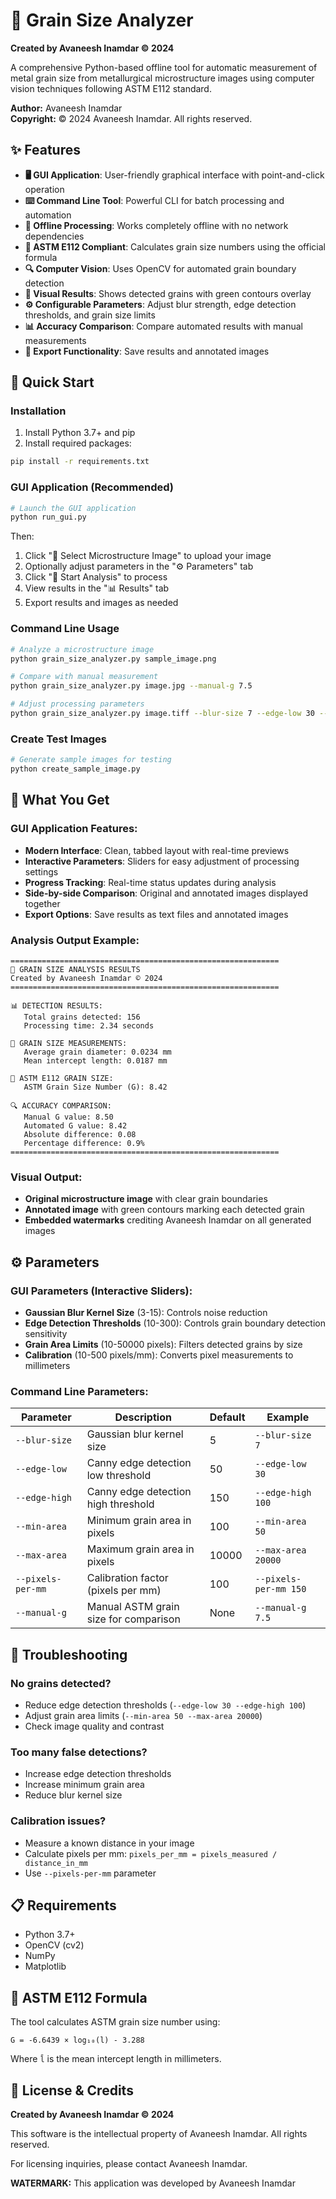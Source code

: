 # 🔬 Grain Size Analyzer

**Created by Avaneesh Inamdar © 2024**

A comprehensive Python-based offline tool for automatic measurement of metal grain size from metallurgical microstructure images using computer vision techniques following ASTM E112 standard.

**Author:** Avaneesh Inamdar  
**Copyright:** © 2024 Avaneesh Inamdar. All rights reserved.

## ✨ Features

- **🖥️ GUI Application**: User-friendly graphical interface with point-and-click operation
- **⌨️ Command Line Tool**: Powerful CLI for batch processing and automation
- **📴 Offline Processing**: Works completely offline with no network dependencies
- **📏 ASTM E112 Compliant**: Calculates grain size numbers using the official formula
- **🔍 Computer Vision**: Uses OpenCV for automated grain boundary detection
- **🎨 Visual Results**: Shows detected grains with green contours overlay
- **⚙️ Configurable Parameters**: Adjust blur strength, edge detection thresholds, and grain size limits
- **📊 Accuracy Comparison**: Compare automated results with manual measurements
- **💾 Export Functionality**: Save results and annotated images

## 🚀 Quick Start

### Installation

1. Install Python 3.7+ and pip
2. Install required packages:
```bash
pip install -r requirements.txt
```

### GUI Application (Recommended)

```bash
# Launch the GUI application
python run_gui.py
```

Then:
1. Click "📂 Select Microstructure Image" to upload your image
2. Optionally adjust parameters in the "⚙️ Parameters" tab
3. Click "🚀 Start Analysis" to process
4. View results in the "📊 Results" tab
5. Export results and images as needed

### Command Line Usage

```bash
# Analyze a microstructure image
python grain_size_analyzer.py sample_image.png

# Compare with manual measurement
python grain_size_analyzer.py image.jpg --manual-g 7.5

# Adjust processing parameters
python grain_size_analyzer.py image.tiff --blur-size 7 --edge-low 30 --edge-high 100
```

### Create Test Images

```bash
# Generate sample images for testing
python create_sample_image.py
```

## 🎯 What You Get

### GUI Application Features:
- **Modern Interface**: Clean, tabbed layout with real-time previews
- **Interactive Parameters**: Sliders for easy adjustment of processing settings
- **Progress Tracking**: Real-time status updates during analysis
- **Side-by-side Comparison**: Original and annotated images displayed together
- **Export Options**: Save results as text files and annotated images

### Analysis Output Example:

```
============================================================
🔬 GRAIN SIZE ANALYSIS RESULTS
Created by Avaneesh Inamdar © 2024
============================================================

📊 DETECTION RESULTS:
   Total grains detected: 156
   Processing time: 2.34 seconds

📏 GRAIN SIZE MEASUREMENTS:
   Average grain diameter: 0.0234 mm
   Mean intercept length: 0.0187 mm

🎯 ASTM E112 GRAIN SIZE:
   ASTM Grain Size Number (G): 8.42

🔍 ACCURACY COMPARISON:
   Manual G value: 8.50
   Automated G value: 8.42
   Absolute difference: 0.08
   Percentage difference: 0.9%
============================================================
```

### Visual Output:
- **Original microstructure image** with clear grain boundaries
- **Annotated image** with green contours marking each detected grain
- **Embedded watermarks** crediting Avaneesh Inamdar on all generated images

## ⚙️ Parameters

### GUI Parameters (Interactive Sliders):
- **Gaussian Blur Kernel Size** (3-15): Controls noise reduction
- **Edge Detection Thresholds** (10-300): Controls grain boundary detection sensitivity
- **Grain Area Limits** (10-50000 pixels): Filters detected grains by size
- **Calibration** (10-500 pixels/mm): Converts pixel measurements to millimeters

### Command Line Parameters:

| Parameter | Description | Default | Example |
|-----------|-------------|---------|---------|
| `--blur-size` | Gaussian blur kernel size | 5 | `--blur-size 7` |
| `--edge-low` | Canny edge detection low threshold | 50 | `--edge-low 30` |
| `--edge-high` | Canny edge detection high threshold | 150 | `--edge-high 100` |
| `--min-area` | Minimum grain area in pixels | 100 | `--min-area 50` |
| `--max-area` | Maximum grain area in pixels | 10000 | `--max-area 20000` |
| `--pixels-per-mm` | Calibration factor (pixels per mm) | 100 | `--pixels-per-mm 150` |
| `--manual-g` | Manual ASTM grain size for comparison | None | `--manual-g 7.5` |

## 🔧 Troubleshooting

### No grains detected?
- Reduce edge detection thresholds (`--edge-low 30 --edge-high 100`)
- Adjust grain area limits (`--min-area 50 --max-area 20000`)
- Check image quality and contrast

### Too many false detections?
- Increase edge detection thresholds
- Increase minimum grain area
- Reduce blur kernel size

### Calibration issues?
- Measure a known distance in your image
- Calculate pixels per mm: `pixels_per_mm = pixels_measured / distance_in_mm`
- Use `--pixels-per-mm` parameter

## 📋 Requirements

- Python 3.7+
- OpenCV (cv2)
- NumPy
- Matplotlib

## 🧪 ASTM E112 Formula

The tool calculates ASTM grain size number using:

```
G = -6.6439 × log₁₀(l̄) - 3.288
```

Where `l̄` is the mean intercept length in millimeters.

## 📝 License & Credits

**Created by Avaneesh Inamdar © 2024**

This software is the intellectual property of Avaneesh Inamdar. All rights reserved.

For licensing inquiries, please contact Avaneesh Inamdar.

**WATERMARK:** This application was developed by Avaneesh Inamdar